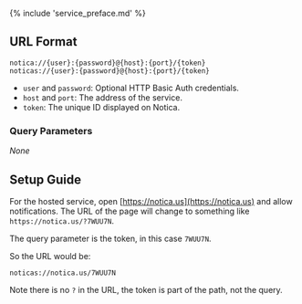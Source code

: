 {% include 'service_preface.md' %}

## URL Format

```text
notica://{user}:{password}@{host}:{port}/{token}
noticas://{user}:{password}@{host}:{port}/{token}
```

- `user` and `password`: Optional HTTP Basic Auth credentials.
- `host` and `port`: The address of the service.
- `token`: The unique ID displayed on Notica.

### Query Parameters

_None_

## Setup Guide

For the hosted service, open [https://notica.us](https://notica.us) and allow notifications.
The URL of the page will change to something like `https://notica.us/?7WUU7N`.

The query parameter is the token, in this case `7WUU7N`.

So the URL would be:

```text
noticas://notica.us/7WUU7N
```

Note there is no `?` in the URL, the token is part of the path, not the query.
